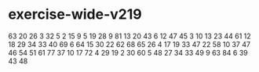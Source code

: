 # exercise-wide-v219
63
20
26
3
32
5
2
15
9
5
19
28
9
81
13
20
43
6
12
47
45
3
10
13
23
44
61
12
18
29
34
33
40
69
6
64
15
30
22
62
68
65
26
4
17
19
33
47
22
58
10
37
47
46
54
51
61
77
37
10
17
72
4
29
19
2
30
60
5
48
27
34
33
49
9
63
84
6
39
43
48
